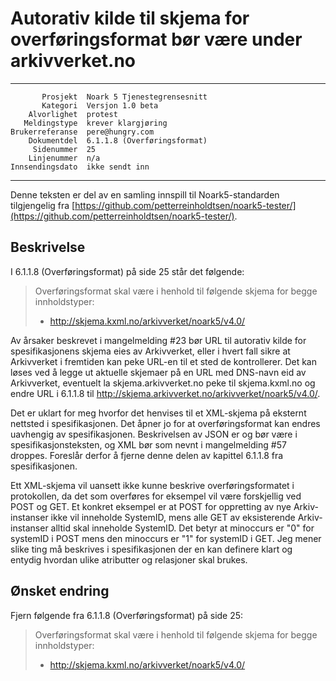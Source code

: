 Autorativ kilde til skjema for overføringsformat bør være under arkivverket.no
==============================================================================

 ------------------  ---------------------------------
           Prosjekt  Noark 5 Tjenestegrensesnitt
           Kategori  Versjon 1.0 beta
        Alvorlighet  protest
       Meldingstype  krever klargjøring
    Brukerreferanse  pere@hungry.com
        Dokumentdel  6.1.1.8 (Overføringsformat)
         Sidenummer  25
        Linjenummer  n/a
    Innsendingsdato  ikke sendt inn
 ------------------  ---------------------------------

Denne teksten er del av en samling innspill til Noark5-standarden
tilgjengelig fra [https://github.com/petterreinholdtsen/noark5-tester/](https://github.com/petterreinholdtsen/noark5-tester/).

Beskrivelse
-----------

I 6.1.1.8 (Overføringsformat) på side 25 står det følgende:

> Overføringsformat skal være i henhold til følgende skjema for begge innholdstyper:
> 
>   - http://skjema.kxml.no/arkivverket/noark5/v4.0/

Av årsaker beskrevet i mangelmelding #23 bør URL til autorativ kilde
for spesifikasjonens skjema eies av Arkivverket, eller i hvert fall
sikre at Arkivverket i fremtiden kan peke URL-en til et sted de
kontrollerer.  Det kan løses ved å legge ut aktuelle skjemaer på en URL
med DNS-navn eid av Arkivverket, eventuelt la skjema.arkivverket.no
peke til skjema.kxml.no og endre URL i 6.1.1.8 til
http://skjema.arkivverket.no/arkivverket/noark5/v4.0/.

Det er uklart for meg hvorfor det henvises til et XML-skjema på
eksternt nettsted i spesifikasjonen.  Det åpner jo for at
overføringsformat kan endres uavhengig av spesifikasjonen.
Beskrivelsen av JSON er og bør være i spesifikasjonsteksten, og XML
bør som nevnt i mangelmelding #57 droppes.  Foreslår derfor å fjerne
denne delen av kapittel 6.1.1.8 fra spesifikasjonen.

Ett XML-skjema vil uansett ikke kunne beskrive overføringsformatet i
protokollen, da det som overføres for eksempel vil være forskjellig
ved POST og GET.  Et konkret eksempel er at POST for oppretting av nye
Arkiv-instanser ikke vil inneholde SystemID, mens alle GET av
eksisterende Arkiv-instanser alltid skal inneholde SystemID.  Det
betyr at minoccurs er "0" for systemID i POST mens den minoccurs er
"1" for systemID i GET.  Jeg mener slike ting må beskrives i
spesifikasjonen der en kan definere klart og entydig hvordan ulike
atributter og relasjoner skal brukes.

Ønsket endring
--------------

Fjern følgende fra 6.1.1.8 (Overføringsformat) på side 25:

> Overføringsformat skal være i henhold til følgende skjema for begge innholdstyper:
> 
>   - http://skjema.kxml.no/arkivverket/noark5/v4.0/
